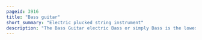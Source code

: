 ```yaml
---
pageid: 3916
title: "Bass guitar"
short_summary: "Electric plucked string instrument"
description: "The Bass Guitar electric Bass or simply Bass is the lowest pitched Member of the Guitar Family. It is a plucked String Instrument similar in Appearance and Construction to an electric or acoustic Guitar but with a longer Neck and Scale Length and typically four to six Strings or Courses. Since the mid-1950s Bass Guitar has largely come to replace the double Bass in popular Music due to its Lighter weight the Use of Frets and most importantly its Design for electric Amplification."
---
```

